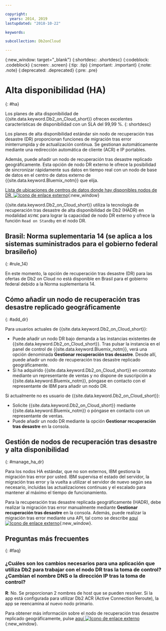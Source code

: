 ```yaml
---

copyright:
  years: 2014, 2019
lastupdated: "2018-10-22"

keywords: 

subcollection: Db2onCloud

---
```


<!-- Attribute definitions --> 
{:new_window: target="_blank"}
{:shortdesc: .shortdesc}
{:codeblock: .codeblock}
{:screen: .screen}
{:tip: .tip}
{:important: .important}
{:note: .note}
{:deprecated: .deprecated}
{:pre: .pre}

# Alta disponibilidad (HA)
{: #ha}

Los planes de alta disponibilidad de {{site.data.keyword.Db2_on_Cloud_short}} ofrecen excelentes características de disponibilidad con un SLA del 99,99 %. 
{: shortdesc}

Los planes de alta disponibilidad estándar sin nodo de recuperación tras desastre (DR) proporcionan funciones de migración tras error ininterrumpida y de actualización continua. Se gestionan automáticamente mediante una redirección automática de cliente (ACR) e IP portables.

Además, puede añadir un nodo de recuperación tras desastre replicado geográficamente. Esta opción de nodo DR externo le ofrece la posibilidad de sincronizar rápidamente sus datos en tiempo real con un nodo de base de datos en el centro de datos externo de {{site.data.keyword.Bluemix_notm}} que elija. 

[Lista de ubicaciones de centros de datos donde hay disponibles nodos de DR. ![Icono de enlace externo](../../icons/launch-glyph.svg "Icono de enlace externo")](https://developer.ibm.com/answers/questions/366888/what-locations-cities-or-countries-is-dashdb-avail.html){:new_window}

{{site.data.keyword.Db2_on_Cloud_short}} utiliza la tecnología de recuperación tras desastre de alta disponibilidad de Db2 (HADR) en modalidad `ASYNC` para lograr la capacidad de nodo DR externo y ofrece la función `Read on Standby` en el nodo DR.

## **Brasil: Norma suplementaria 14** (se aplica a los sistemas suministrados para el gobierno federal brasileño)
{: #rule_14}

En este momento, la opción de recuperación tras desastre (DR) para las ofertas de Db2 on Cloud no está disponible en Brasil para el gobierno federal debido a la Norma suplementaria 14.

## Cómo añadir un nodo de recuperación tras desastre replicado geográficamente
{: #add_dr}

Para usuarios actuales de {{site.data.keyword.Db2_on_Cloud_short}}:
 * Puede añadir un nodo DR bajo demanda a las instancias existentes de {{site.data.keyword.Db2_on_Cloud_short}}. Tras pulsar la instancia en el panel de control de {{site.data.keyword.Bluemix_notm}}, verá una opción denominada **Gestionar recuperación tras desastre**. Desde allí, puede añadir un nodo de recuperación tras desastre replicado geográficamente.
 * Si ha adquirido {{site.data.keyword.Db2_on_Cloud_short}} en contrato mediante un representante de ventas y no dispone de suscripción a {{site.data.keyword.Bluemix_notm}}, póngase en contacto con el representante de IBM para añadir un nodo DR.

Si actualmente no es usuario de {{site.data.keyword.Db2_on_Cloud_short}}:
 * Solicite {{site.data.keyword.Db2_on_Cloud_short}} mediante {{site.data.keyword.Bluemix_notm}} o póngase en contacto con un representante de ventas.
 * Puede añadir un nodo DR mediante la opción **Gestionar recuperación tras desastre** en la consola.
<!--- Through the web console, you can also add a disaster recovery (DR) node located in a datacenter of your choice. -->

## Gestión de nodos de recuperación tras desastre y alta disponibilidad
{: #manage_ha_dr}

Para los nodos HA estándar, que no son externos, IBM gestiona la migración tras error por usted. IBM supervisa el estado del servidor, la migración tras error y la vuelta a utilizar el servidor de nuevo según sea necesario, incluidas las actualizaciones continuas y el escalado para mantener al máximo el tiempo de funcionamiento.

Para la recuperación tras desastre replicada geográficamente (HADR), debe realizar la migración tras error manualmente mediante **Gestionar recuperación tras desastre** en la consola. Además, puede realizar la migración tras error mediante una API, tal como se describe [aquí ![Icono de enlace externo](../../icons/launch-glyph.svg "Icono de enlace externo")](https://developer.ibm.com/answers/questions/457901/where-can-i-find-api-documentation-for-db2-on-clou.html){:new_window}.

## Preguntas más frecuentes
{: #faq}

### ¿Cuáles son los cambios necesarios para una aplicación que utiliza Db2 para trabajar con el nodo DR tras la toma de control? ¿Cambian el nombre DNS o la dirección IP tras la toma de control?

**R**: No. Se proporcionan 2 nombres de host que se pueden resolver. Si la app está configurada para utilizar Db2 ACR (Active Connection Reroute), la app se reencamina al nuevo nodo primario.

Para obtener más información sobre el nodo de recuperación tras desastre replicado geográficamente, pulse [aquí ![Icono de enlace externo](../../icons/launch-glyph.svg "Icono de enlace externo")](https://developer.ibm.com/answers/questions/458385/frequently-asked-questions-for-db2-on-cloud-hadr-g.html){:new_window}.
